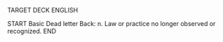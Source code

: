 TARGET DECK
ENGLISH

START
Basic
Dead letter
Back: n. Law or practice no longer observed or recognized.
END
